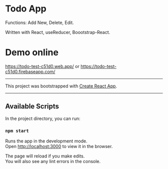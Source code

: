 # Todo App

Functions: Add New, Delete, Edit.

Written with React, useReducer, Boootstrap-React.

# Demo online

https://todo-test-c51d0.web.app/
or
https://todo-test-c51d0.firebaseapp.com/

---

This project was bootstrapped with [Create React App](https://github.com/facebook/create-react-app).

---

## Available Scripts

In the project directory, you can run:

### `npm start`

Runs the app in the development mode.\
Open [http://localhost:3000](http://localhost:3000) to view it in the browser.

The page will reload if you make edits.\
You will also see any lint errors in the console.
